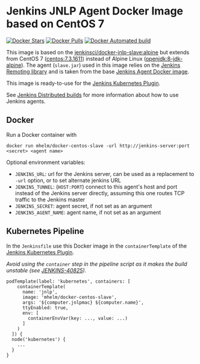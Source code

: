 # Jenkins JNLP Agent Docker Image based on CentOS 7

[![Docker Stars](https://img.shields.io/docker/stars/mhelm/docker-centos-slave.svg)](https://hub.docker.com/r/mhelm/docker-centos-slave/)
[![Docker Pulls](https://img.shields.io/docker/pulls/mhelm/docker-centos-slave.svg)](https://hub.docker.com/r/mhelm/docker-centos-slave/)
[![Docker Automated build](https://img.shields.io/docker/automated/mhelm/docker-centos-slave.svg)](https://hub.docker.com/r/mhelm/docker-centos-slave/)

This image is based on the [jenkinsci/docker-jnlp-slave:alpine](https://github.com/jenkinsci/docker-jnlp-slave/tree/alpine) but extends from CentOS 7 ([centos:7.3.1611](https://hub.docker.com/r/library/centos/tags/centos7.3.1611/)) instead of Alpine Linux ([openjdk:8-jdk-alpine](https://hub.docker.com/r/library/openjdk/tags/8-jdk-alpine/)).
The agent (`slave.jar`) used in this image relies on the [Jenkins Remoting library](https://github.com/jenkinsci/remoting) and is taken from the base [Jenkins Agent Docker image](https://github.com/jenkinsci/docker-slave/).

This image is ready-to-use for the [Jenkins Kubernetes Plugin](https://wiki.jenkins-ci.org/display/JENKINS/Kubernetes+Plugin).

See [Jenkins Distributed builds](https://wiki.jenkins-ci.org/display/JENKINS/Distributed+builds) for more information about how to use Jenkins agents.

## Docker

Run a Docker container with

    docker run mhelm/docker-centos-slave -url http://jenkins-server:port <secret> <agent name>

Optional environment variables:

* `JENKINS_URL`: url for the Jenkins server, can be used as a replacement to `-url` option, or to set alternate jenkins URL
* `JENKINS_TUNNEL`: (`HOST:PORT`) connect to this agent's host and port instead of the Jenkins server directly, assuming this one routes TCP traffic to the Jenkins master
* `JENKINS_SECRET`: agent secret, if not set as an argument
* `JENKINS_AGENT_NAME`: agent name, if not set as an argument

## Kubernetes Pipeline

In the `Jenkinsfile` use this Docker image in the `containerTemplate` of the [Jenkins Kubernetes Plugin](https://wiki.jenkins-ci.org/display/JENKINS/Kubernetes+Plugin).

*Avoid using the `container` step in the pipeline script as it makes the build unstable (see [JENKINS-40825](https://issues.jenkins-ci.org/browse/JENKINS-40825)).*

    podTemplate(label: 'kubernetes', containers: [
        containerTemplate(
          name: 'jnlp',
          image: 'mhelm/docker-centos-slave',
          args: '${computer.jnlpmac} ${computer.name}',
          ttyEnabled: true,
          env: [
            containerEnvVar(key: ..., value: ...)
          ]
        )
      ]) {
      node('kubernetes') {
        ...
      }
    }
